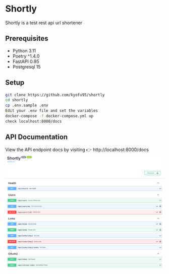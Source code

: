# Shortly
Shortly is a test rest api url shortener

## Prerequisites
* Python 3.11
* Poetry ^1.4.0
* FastAPI 0.95
* Postgresql 15

## Setup
```bash
git clone https://github.com/kyofu95/shortly
cd shortly
cp .env.sample .env
Edit your .env file and set the variables
docker-compose -f docker-compose.yml up
check localhost:8000/docs
```

## API Documentation
View the API endpoint docs by visiting 👉 http://localhost:8000/docs
![api.png](https://github.com/kyofu95/shortly/blob/main/.github/api.png)